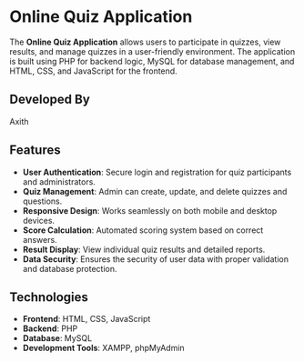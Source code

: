 # Online Quiz Application

The **Online Quiz Application** allows users to participate in quizzes, view results, and manage quizzes in a user-friendly environment. The application is built using PHP for backend logic, MySQL for database management, and HTML, CSS, and JavaScript for the frontend.

## Developed By
Axith

## Features
- **User Authentication**: Secure login and registration for quiz participants and administrators.
- **Quiz Management**: Admin can create, update, and delete quizzes and questions.
- **Responsive Design**: Works seamlessly on both mobile and desktop devices.
- **Score Calculation**: Automated scoring system based on correct answers.
- **Result Display**: View individual quiz results and detailed reports.
- **Data Security**: Ensures the security of user data with proper validation and database protection.

## Technologies
- **Frontend**: HTML, CSS, JavaScript
- **Backend**: PHP
- **Database**: MySQL
- **Development Tools**: XAMPP, phpMyAdmin
